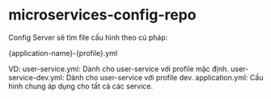 # microservices-config-repo

Config Server sẽ tìm file cấu hình theo cú pháp:

{application-name}-{profile}.yml

VD:
user-service.yml: Dành cho user-service với profile mặc định.
user-service-dev.yml: Dành cho user-service với profile dev.
application.yml: Cấu hình chung áp dụng cho tất cả các service.